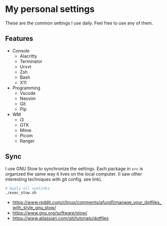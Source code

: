# My personal settings

These are the common settings I use daily.
Feel free to use any of them.

## Features

- Console
    - Alacritty
    - Terminator
    - Urxvt
    - Zsh
    - Bash
    - X11
- Programming
    - Vscode
    - Neovim
    - Git
    - Pip
- WM
    - i3
    - GTK
    - Mime
    - Picom
    - Ranger

## Sync

I use GNU Stow to synchronize the settings.
Each package in `src` is organized the same way it lives on the local computer.
(I saw other interesting techniques with git config. see link).

```bash
# Apply all symlinks
./exec_stow.sh
```

- <https://www.reddit.com/r/linux/comments/afund1/manage_your_dotfiles_with_style_gnu_stow/>
- <https://www.gnu.org/software/stow/>
- <https://www.atlassian.com/git/tutorials/dotfiles>
